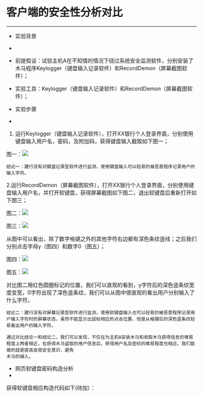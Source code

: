 # 客户端的安全性分析对比 #
----------
- 实验背景
-
- 前提假设：试验主机A在不知情的情况下绕过系统安全监测软件，分别安装了木马程序Keylogger（键盘输入记录软件）和RecordDemon（屏幕截图软件）；

- 实验工具：Keylogger（键盘输入记录软件）和RecordDemon（屏幕截图软件）；

- 实验步骤
-
1. 运行Keylogger（键盘输入记录软件），打开XX银行个人登录界面，分别使用键盘输入用户名，密码，及附加码，获得键盘输入截取如下图一；

图一：![](http://www.mftp.info/20151001/1451333533x-572817430.png)

<pre><code>结论一：建行没有对键盘记录型软件进行监测，使用键盘输入可以轻易的被恶意程序记录用户的输入字符。
</code></pre>
2.运行RecordDemon（屏幕截图软件），打开XX银行个人登录界面，分别使用键盘输入用户名，并打开软键盘，获得屏幕截图如下图二，退出软键盘后重新打开如下图三；

图二：![](http://www.mftp.info/20151001/1451335693x-572817430.png)


图三：![](http://www.mftp.info/20151001/1451334752x-572817430.png)


从图中可以看出，除了数字格键之外的其他字符右边都有深色条纹竖线；之后我们分别点击字母y（图四）和数字0（图五）；


图四：![](http://www.mftp.info/20151001/1451336068x-572817430.png)

图五：![](http://www.mftp.info/20151001/1451336191x-572817430.png)

对比图二用红色圆圈标记的位置，我们可以直观的看到，y字符后的深色竖条纹宽度变宽，0字符出现了深色竖条纹，我们可以从图中很直观的看出用户分别输入了什么字符。

<pre><code>结论二：建行没有对屏幕记录型软件进行监测，使用软键盘输入也可以轻易的被恶意程序记录用户输入字符时的屏幕状态，虽然不能显示出鼠标相应的点击位置，但是从格键后的深色竖条纹轻易看出用户的输入字符。
</code></pre>

<pre><code>通过对比结论一和结论二，我们可以发现，不仅在为主机A安装木马和收取木马获得信息的难易程度上两者相近，在获得木马盗取的用户信息后，获得用户名及密码的难易程度也相近。我们能做的就是提高自我安全意识，避免</br>木马的植入。</code></pre>

- 网页软键盘密码构造分析
-
获得软键盘相应构造代码如下(待加）：
<pre><code>
</code></pre>
 
